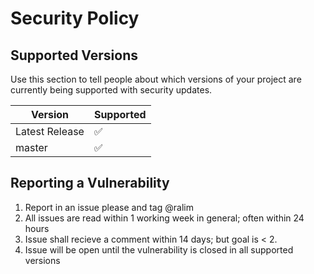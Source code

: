 # Security Policy

## Supported Versions

Use this section to tell people about which versions of your project are
currently being supported with security updates.

| Version | Supported          |
| ------- | ------------------ |
| Latest Release   | :white_check_mark: |
| master   | :white_check_mark:                |

## Reporting a Vulnerability

1. Report in an issue please and tag @ralim
2. All issues are read within 1 working week in general; often within 24 hours
3. Issue shall recieve a comment within 14 days; but goal is < 2.
4. Issue will be open until the vulnerability is closed in all supported versions
